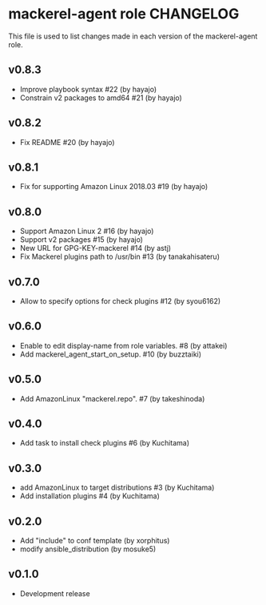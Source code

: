 mackerel-agent role CHANGELOG
=================================
This file is used to list changes made in each version of the mackerel-agent role.

v0.8.3
------

- Improve playbook syntax #22 (by hayajo)
- Constrain v2 packages to amd64 #21 (by hayajo)

v0.8.2
------
- Fix README #20 (by hayajo)

v0.8.1
------
- Fix for supporting Amazon Linux 2018.03 #19 (by hayajo)

v0.8.0
------
- Support Amazon Linux 2 #16 (by hayajo)
- Support v2 packages #15 (by hayajo)
- New URL for GPG-KEY-mackerel #14 (by astj)
- Fix Mackerel plugins path to /usr/bin #13 (by tanakahisateru)

v0.7.0
------
- Allow to specify options for check plugins #12 (by syou6162)

v0.6.0
------
- Enable to edit display-name from role variables. #8 (by attakei)
- Add mackerel_agent_start_on_setup. #10 (by buzztaiki)

v0.5.0
------
- Add AmazonLinux "mackerel.repo". #7 (by takeshinoda)

v0.4.0
------
- Add task to install check plugins #6 (by Kuchitama)

v0.3.0
------
- add AmazonLinux to target distributions #3 (by Kuchitama)
- Add installation plugins #4 (by Kuchitama)

v0.2.0
------
- Add "include" to conf template (by xorphitus)
- modify ansible_distribution (by mosuke5)

v0.1.0
------
- Development release
